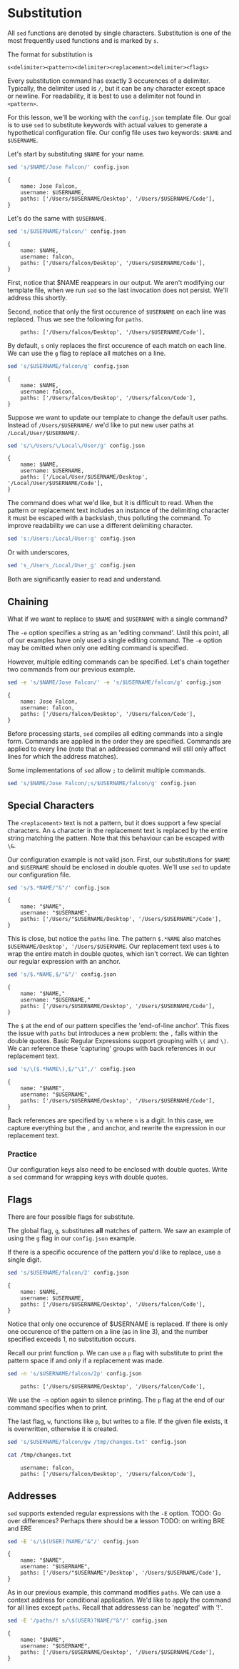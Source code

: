 # Substitution

All `sed` functions are denoted by single characters. Substitution is
one of the most frequently used functions and is marked by `s`.

The format for substitution is

```
s<delimiter><pattern><delimiter><replacement><delimiter><flags>
```

Every substitution command has exactly 3 occurences of a delimiter.
Typically, the delimiter used is `/`, but it can be any character
except space or newline. For readability, it is best to use a
delimiter not found in `<pattern>`.

For this lesson, we'll be working with the `config.json` template
file. Our goal is to use `sed` to substitute keywords with actual
values to generate a hypothetical configuration file. Our config
file uses two keywords: `$NAME` and `$USERNAME`.

Let's start by substituting `$NAME` for your name.

```sh
sed 's/$NAME/Jose Falcon/' config.json
```
```
{
    name: Jose Falcon,
    username: $USERNAME,
    paths: ['/Users/$USERNAME/Desktop', '/Users/$USERNAME/Code'],
}
```

Let's do the same with `$USERNAME`.

```sh
sed 's/$USERNAME/falcon/' config.json
```
```
{
    name: $NAME,
    username: falcon,
    paths: ['/Users/falcon/Desktop', '/Users/$USERNAME/Code'],
}
```

First, notice that $NAME reappears in our output. We aren't modifying
our template file, when we run `sed` so the last invocation does not
persist. We'll address this shortly.

Second, notice that only the first occurence of `$USERNAME` on each
line was replaced. Thus we see the following for `paths`.

```
    paths: ['/Users/falcon/Desktop', '/Users/$USERNAME/Code'],
```

By default, `s` only replaces the first occurence of each match on
each line. We can use the `g` flag to replace all matches on a line.

```sh
sed 's/$USERNAME/falcon/g' config.json
```
```
{
    name: $NAME,
    username: falcon,
    paths: ['/Users/falcon/Desktop', '/Users/falcon/Code'],
}
```

Suppose we want to update our template to change the default user
paths. Instead of `/Users/$USERNAME/` we'd like to put new user paths
at `/Local/User/$USERNAME/`.

```sh
sed 's/\/Users/\/Local\/User/g' config.json
```
```
{
    name: $NAME,
    username: $USERNAME,
    paths: ['/Local/User/$USERNAME/Desktop', '/Local/User/$USERNAME/Code'],
}
```

The command does what we'd like, but it is difficult to read.  When
the pattern or replacement text includes an instance of the delimiting
character it must be escaped with a backslash, thus polluting the
command. To improve readability we can use a different delimiting
character.

```sh
sed 's:/Users:/Local/User:g' config.json
```

Or with underscores,

```sh
sed 's_/Users_/Local/User_g' config.json
```

Both are significantly easier to read and understand.

## Chaining

What if we want to replace to `$NAME` and `$USERNAME` with
a single command?

The `-e` option specifies a string as an 'editing command'.  Until
this point, all of our examples have only used a single editing
command. The `-e` option may be omitted when only one editing command
is specified.

However, multiple editing commands can be specified. Let's chain
together two commands from our previous example.

```sh
sed -e 's/$NAME/Jose Falcon/' -e 's/$USERNAME/falcon/g' config.json
```
```
{
    name: Jose Falcon,
    username: falcon,
    paths: ['/Users/falcon/Desktop', '/Users/falcon/Code'],
}
```

Before processing starts, `sed` compiles all editing commands into a
single form. Commands are applied in the order they are specified.
Commands are applied to every line (note that an addressed command will
still only affect lines for which the address matches). 

Some implementations of `sed` allow `;` to delimit multiple commands.

```sh
sed 's/$NAME/Jose Falcon/;s/$USERNAME/falcon/g' config.json
```

## Special Characters

The `<replacement>` text is not a pattern, but it does support
a few special characters. An `&` character in the replacement text
is replaced by the entire string matching the pattern. Note that
this behaviour can be escaped with `\&`.

Our configuration example is not valid json. First, our substitutions
for `$NAME` and `$USERNAME` should be enclosed in double quotes.
We'll use `sed` to update our configuration file.

```sh
sed 's/$.*NAME/"&"/' config.json
```
```
{
    name: "$NAME",
    username: "$USERNAME",
    paths: ['/Users/"$USERNAME/Desktop', '/Users/$USERNAME"/Code'],
}
```

This is close, but notice the `paths` line. The pattern `$.*NAME` also
matches `$USERNAME/Desktop', '/Users/$USERNAME`. Our replacement text
uses `&` to wrap the entire match in double quotes, which isn't
correct. We can tighten our regular expression with an anchor.

```sh
sed 's/$.*NAME,$/"&"/' config.json
```
```
{
    name: "$NAME,"
    username: "$USERNAME,"
    paths: ['/Users/$USERNAME/Desktop', '/Users/$USERNAME/Code'],
}
```

The `$` at the end of our pattern specifies the 'end-of-line anchor'.
This fixes the issue with `paths` but introduces a new problem: the
`,` falls within the double quotes. Basic Regular Expressions support
grouping with `\(` and `\)`. We can reference these 'capturing' groups
with back references in our replacement text.

```sh
sed 's/\($.*NAME\),$/"\1",/' config.json
```
```
{
    name: "$NAME",
    username: "$USERNAME",
    paths: ['/Users/$USERNAME/Desktop', '/Users/$USERNAME/Code'],
}
```

Back references are specified by `\n` where `n` is a digit. In this
case, we capture everything but the `,` and anchor, and rewrite the
expression in our replacement text.

### Practice

Our configuration keys also need to be enclosed with double quotes.
Write a `sed` command for wrapping keys with double quotes.

## Flags

There are four possible flags for substitute.

The global flag, `g`, substitutes **all** matches of pattern. We saw
an example of using the `g` flag in our `config.json` example.

If there is a specific occurence of the pattern you'd like to replace,
use a single digit.

```sh
sed 's/$USERNAME/falcon/2' config.json
```
```
{
    name: $NAME,
    username: $USERNAME,
    paths: ['/Users/$USERNAME/Desktop', '/Users/falcon/Code'],
}
```

Notice that only one occurence of $USERNAME is replaced. If there is
only one occurence of the pattern on a line (as in line 3), and the
number specified exceeds 1, no substitution occurs.

Recall our print function `p`. We can use a `p` flag with substitute to
print the pattern space if and only if a replacement was made.

```sh
sed -n 's/$USERNAME/falcon/2p' config.json
```
```
    paths: ['/Users/$USERNAME/Desktop', '/Users/falcon/Code'],
```

We use the `-n` option again to silence printing. The `p` flag at the
end of our command specifies when to print.

The last flag, `w`, functions like `p`, but writes to a file. If the
given file exists, it is overwritten, otherwise it is created.

```sh
sed 's/$USERNAME/falcon/gw /tmp/changes.txt' config.json
```
```sh
cat /tmp/changes.txt
```
```
    username: falcon,
    paths: ['/Users/falcon/Desktop', '/Users/falcon/Code'],
```

## Addresses

`sed` supports extended regular expressions with the `-E` option.
TODO: Go over differences? Perhaps there should be a lesson
TODO: on writing BRE and ERE


```sh
sed -E 's/\$(USER)?NAME/"&"/' config.json
```
```
{
    name: "$NAME",
    username: "$USERNAME",
    paths: ['/Users/"$USERNAME"/Desktop', '/Users/$USERNAME/Code'],
}
```

As in our previous example, this command modifies `paths`.
We can use a context address for conditional application.
We'd like to apply the command for all lines except `paths`.
Recall that addressess can be 'negated' with '!'.

```sh
sed -E '/paths/! s/\$(USER)?NAME/"&"/' config.json
```
```
{
    name: "$NAME",
    username: "$USERNAME",
    paths: ['/Users/$USERNAME/Desktop', '/Users/$USERNAME/Code'],
}
```
